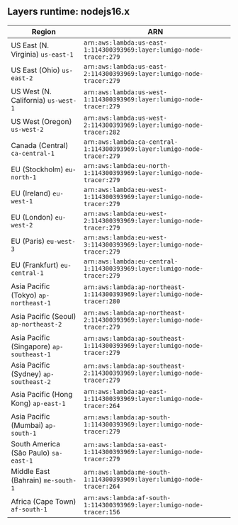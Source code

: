 Layers runtime: nodejs16.x
----
| Region | ARN |
| --- | --- |
|US East (N. Virginia)  `us-east-1`|`arn:aws:lambda:us-east-1:114300393969:layer:lumigo-node-tracer:279`|
|US East (Ohio)  `us-east-2`|`arn:aws:lambda:us-east-2:114300393969:layer:lumigo-node-tracer:279`|
|US West (N. California)  `us-west-1`|`arn:aws:lambda:us-west-1:114300393969:layer:lumigo-node-tracer:279`|
|US West (Oregon)  `us-west-2`|`arn:aws:lambda:us-west-2:114300393969:layer:lumigo-node-tracer:282`|
|Canada (Central)  `ca-central-1`|`arn:aws:lambda:ca-central-1:114300393969:layer:lumigo-node-tracer:279`|
|EU (Stockholm)  `eu-north-1`|`arn:aws:lambda:eu-north-1:114300393969:layer:lumigo-node-tracer:279`|
|EU (Ireland)  `eu-west-1`|`arn:aws:lambda:eu-west-1:114300393969:layer:lumigo-node-tracer:279`|
|EU (London)  `eu-west-2`|`arn:aws:lambda:eu-west-2:114300393969:layer:lumigo-node-tracer:279`|
|EU (Paris)  `eu-west-3`|`arn:aws:lambda:eu-west-3:114300393969:layer:lumigo-node-tracer:279`|
|EU (Frankfurt)  `eu-central-1`|`arn:aws:lambda:eu-central-1:114300393969:layer:lumigo-node-tracer:279`|
|Asia Pacific (Tokyo)  `ap-northeast-1`|`arn:aws:lambda:ap-northeast-1:114300393969:layer:lumigo-node-tracer:280`|
|Asia Pacific (Seoul)  `ap-northeast-2`|`arn:aws:lambda:ap-northeast-2:114300393969:layer:lumigo-node-tracer:279`|
|Asia Pacific (Singapore)  `ap-southeast-1`|`arn:aws:lambda:ap-southeast-1:114300393969:layer:lumigo-node-tracer:279`|
|Asia Pacific (Sydney)  `ap-southeast-2`|`arn:aws:lambda:ap-southeast-2:114300393969:layer:lumigo-node-tracer:279`|
|Asia Pacific (Hong Kong)  `ap-east-1`|`arn:aws:lambda:ap-east-1:114300393969:layer:lumigo-node-tracer:264`|
|Asia Pacific (Mumbai)  `ap-south-1`|`arn:aws:lambda:ap-south-1:114300393969:layer:lumigo-node-tracer:279`|
|South America (São Paulo)  `sa-east-1`|`arn:aws:lambda:sa-east-1:114300393969:layer:lumigo-node-tracer:279`|
|Middle East (Bahrain)  `me-south-1`|`arn:aws:lambda:me-south-1:114300393969:layer:lumigo-node-tracer:264`|
|Africa (Cape Town)  `af-south-1`|`arn:aws:lambda:af-south-1:114300393969:layer:lumigo-node-tracer:156`|
